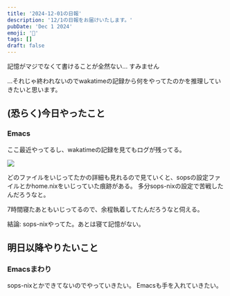 ```yaml
---
title: '2024-12-01の日報'
description: '12/1の日報をお届けいたします。'
pubDate: 'Dec 1 2024'
emoji: '🦊'
tags: []
draft: false
---
```


記憶がマジでなくて書けることが全然ない... すみません

...それじゃ終われないのでwakatimeの記録から何をやってたのかを推理していきたいと思います。

## (恐らく)今日やったこと

### Emacs

ここ最近やってるし、wakatimeの記録を見てもログが残ってる。

![](/images/2024-12-01-wakatime.png)

どのファイルをいじってたかの詳細も見れるので見ていくと、sopsの設定ファイルとかhome.nixをいじっていた痕跡がある。
多分sops-nixの設定で苦戦したんだろうなと。

7時間寝たあともいじってるので、余程執着してたんだろうなと伺える。

結論: sops-nixやってた。あとは寝て記憶がない。

## 明日以降やりたいこと

### Emacsまわり

sops-nixとかできてないのでやっていきたい。 Emacsも手を入れていきたい。
